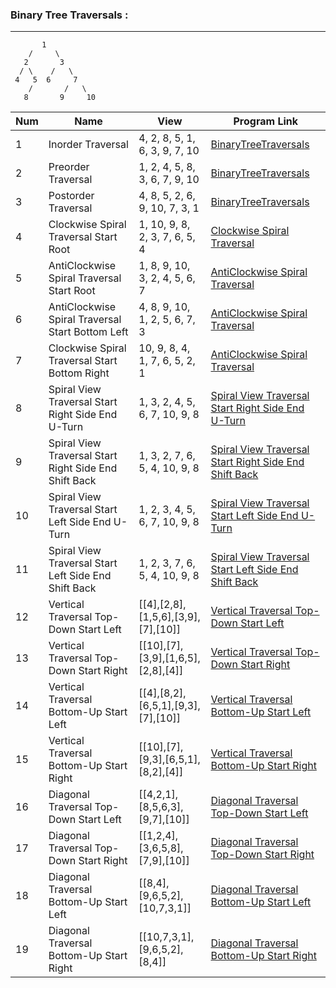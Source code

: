 

### Binary Tree Traversals :

-----------------------

           1
        /     \
       2       3
      / \    /   \
     4   5  6     7
        /       /   \
       8       9     10



| Num | Name                                                  | View                               | Program Link                                                                                           |
|-----|-------------------------------------------------------|------------------------------------|--------------------------------------------------------------------------------------------------------|
| 1   | Inorder Traversal                                     | 4, 2, 8, 5, 1, 6, 3, 9, 7, 10      | [BinaryTreeTraversals](../src/in/sachinshinde/binarytree/traversals/BinaryTreeTraversals.java)         |
| 2   | Preorder Traversal                                    | 1, 2, 4, 5, 8, 3, 6, 7, 9, 10      | [BinaryTreeTraversals](../src/in/sachinshinde/binarytree/traversals/BinaryTreeTraversals.java)         |
| 3   | Postorder Traversal                                   | 4, 8, 5, 2, 6, 9, 10, 7, 3, 1      | [BinaryTreeTraversals](../src/in/sachinshinde/binarytree/traversals/BinaryTreeTraversals.java)         |
| 4   | Clockwise Spiral Traversal Start Root                 | 1, 10, 9, 8, 2, 3, 7, 6, 5, 4      | [Clockwise Spiral Traversal](../src/in/sachinshinde/binarytree/traversals/)                            |
| 5   | AntiClockwise Spiral Traversal Start Root             | 1, 8, 9, 10, 3, 2, 4, 5, 6, 7      | [AntiClockwise Spiral Traversal](../src/in/sachinshinde/binarytree/traversals/)                        |
| 6   | AntiClockwise Spiral Traversal Start Bottom Left      | 4, 8, 9, 10, 1, 2, 5, 6, 7, 3      | [AntiClockwise Spiral Traversal](../src/in/sachinshinde/binarytree/traversals/)                        |
| 7   | Clockwise Spiral Traversal Start Bottom Right         | 10, 9, 8, 4, 1, 7, 6, 5, 2, 1      | [AntiClockwise Spiral Traversal](../src/in/sachinshinde/binarytree/traversals/)                        |
| 8   | Spiral View Traversal Start Right Side End U-Turn     | 1, 3, 2, 4, 5, 6, 7, 10, 9, 8      | [Spiral View Traversal Start Right Side End U-Turn](../src/in/sachinshinde/binarytree/traversals/)     |
| 9   | Spiral View Traversal Start Right Side End Shift Back | 1, 3, 2, 7, 6, 5, 4, 10, 9, 8      | [Spiral View Traversal Start Right Side End Shift Back](../src/in/sachinshinde/binarytree/traversals/) |
| 10  | Spiral View Traversal Start Left Side End U-Turn      | 1, 2, 3, 4, 5, 6, 7, 10, 9, 8      | [Spiral View Traversal Start Left Side End U-Turn](../src/in/sachinshinde/binarytree/traversals/)      |
| 11  | Spiral View Traversal Start Left Side End Shift Back  | 1, 2, 3, 7, 6, 5, 4, 10, 9, 8      | [Spiral View Traversal Start Left Side End Shift Back](../src/in/sachinshinde/binarytree/traversals/)  |
| 12  | Vertical Traversal Top-Down Start Left                | [[4],[2,8],[1,5,6],[3,9],[7],[10]] | [Vertical Traversal Top-Down Start Left](../src/in/sachinshinde/binarytree/traversals/)                |
| 13  | Vertical Traversal Top-Down Start Right               | [[10],[7],[3,9],[1,6,5],[2,8],[4]] | [Vertical Traversal Top-Down Start Right](../src/in/sachinshinde/binarytree/traversals/)               |
| 14  | Vertical Traversal Bottom-Up Start Left               | [[4],[8,2],[6,5,1],[9,3],[7],[10]] | [Vertical Traversal Bottom-Up Start Left](../src/in/sachinshinde/binarytree/traversals/)               |
| 15  | Vertical Traversal Bottom-Up Start Right              | [[10],[7],[9,3],[6,5,1],[8,2],[4]] | [Vertical Traversal Bottom-Up Start Right](../src/in/sachinshinde/binarytree/traversals/)              |
| 16  | Diagonal Traversal Top-Down Start Left                | [[4,2,1],[8,5,6,3],[9,7],[10]]     | [Diagonal Traversal Top-Down Start Left](../src/in/sachinshinde/binarytree/traversals/)                |
| 17  | Diagonal Traversal Top-Down Start Right               | [[1,2,4],[3,6,5,8],[7,9],[10]]     | [Diagonal Traversal Top-Down Start Right](../src/in/sachinshinde/binarytree/traversals/)               |
| 18  | Diagonal Traversal Bottom-Up Start Left               | [[8,4],[9,6,5,2],[10,7,3,1]]       | [Diagonal Traversal Bottom-Up Start Left](../src/in/sachinshinde/binarytree/traversals/)               |
| 19  | Diagonal Traversal Bottom-Up Start Right              | [[10,7,3,1],[9,6,5,2],[8,4]]       | [Diagonal Traversal Bottom-Up Start Right](../src/in/sachinshinde/binarytree/traversals/)              |
